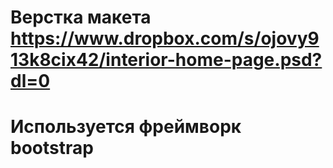 # Верстка макета https://www.dropbox.com/s/ojovy913k8cix42/interior-home-page.psd?dl=0
# Используется фреймворк bootstrap
